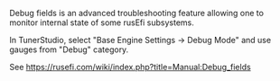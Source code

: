 Debug fields is an advanced troubleshooting feature allowing one to monitor internal state of some rusEfi subsystems. 

In TunerStudio, select "Base Engine Settings -> Debug Mode" and use gauges from "Debug" category.


See https://rusefi.com/wiki/index.php?title=Manual:Debug_fields